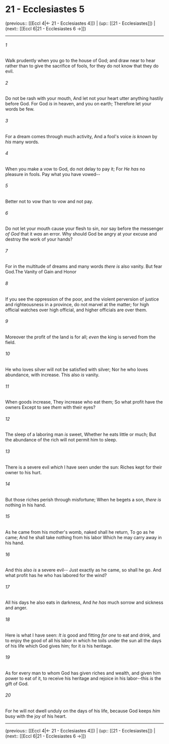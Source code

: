 # 21 - Ecclesiastes 5

(previous:: [[Eccl 4|← 21 - Ecclesiastes 4]]) | (up:: [[21 - Ecclesiastes]]) | (next:: [[Eccl 6|21 - Ecclesiastes 6 →]])

***


###### 1 
Walk prudently when you go to the house of God; and draw near to hear rather than to give the sacrifice of fools, for they do not know that they do evil. 

###### 2 
Do not be rash with your mouth, And let not your heart utter anything hastily before God. For God _is_ in heaven, and you on earth; Therefore let your words be few. 

###### 3 
For a dream comes through much activity, And a fool's voice _is known_ by _his_ many words. 

###### 4 
When you make a vow to God, do not delay to pay it; For _He has_ no pleasure in fools. Pay what you have vowed-- 

###### 5 
Better not to vow than to vow and not pay. 

###### 6 
Do not let your mouth cause your flesh to sin, nor say before the messenger _of God_ that it _was_ an error. Why should God be angry at your excuse and destroy the work of your hands? 

###### 7 
For in the multitude of dreams and many words _there is_ also vanity. But fear God.The Vanity of Gain and Honor 

###### 8 
If you see the oppression of the poor, and the violent perversion of justice and righteousness in a province, do not marvel at the matter; for high official watches over high official, and higher officials are over them. 

###### 9 
Moreover the profit of the land is for all; _even_ the king is served from the field. 

###### 10 
He who loves silver will not be satisfied with silver; Nor he who loves abundance, with increase. This also _is_ vanity. 

###### 11 
When goods increase, They increase who eat them; So what profit have the owners Except to see _them_ with their eyes? 

###### 12 
The sleep of a laboring man _is_ sweet, Whether he eats little or much; But the abundance of the rich will not permit him to sleep. 

###### 13 
There is a severe evil _which_ I have seen under the sun: Riches kept for their owner to his hurt. 

###### 14 
But those riches perish through misfortune; When he begets a son, _there is_ nothing in his hand. 

###### 15 
As he came from his mother's womb, naked shall he return, To go as he came; And he shall take nothing from his labor Which he may carry away in his hand. 

###### 16 
And this also _is_ a severe evil-- Just exactly as he came, so shall he go. And what profit has he who has labored for the wind? 

###### 17 
All his days he also eats in darkness, And _he has_ much sorrow and sickness and anger. 

###### 18 
Here is what I have seen: _It is_ good and fitting _for one_ to eat and drink, and to enjoy the good of all his labor in which he toils under the sun all the days of his life which God gives him; for it _is_ his heritage. 

###### 19 
As for every man to whom God has given riches and wealth, and given him power to eat of it, to receive his heritage and rejoice in his labor--this _is_ the gift of God. 

###### 20 
For he will not dwell unduly on the days of his life, because God keeps _him_ busy with the joy of his heart.

***

(previous:: [[Eccl 4|← 21 - Ecclesiastes 4]]) | (up:: [[21 - Ecclesiastes]]) | (next:: [[Eccl 6|21 - Ecclesiastes 6 →]])
